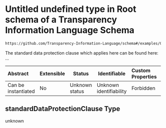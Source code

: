 # Untitled undefined type in Root schema of a Transparency Information Language Schema

```txt
https://github.com/Transparency-Information-Language/schema#/examples/0/thirdCountryTransfers/0/standardDataProtectionClause
```

The standard data protection clause which applies here can be found here: ...


| Abstract            | Extensible | Status         | Identifiable            | Custom Properties | Additional Properties | Access Restrictions | Defined In                                                           |
| :------------------ | ---------- | -------------- | ----------------------- | :---------------- | --------------------- | ------------------- | -------------------------------------------------------------------- |
| Can be instantiated | No         | Unknown status | Unknown identifiability | Forbidden         | Allowed               | none                | [tilt-schema.json\*](../out/tilt-schema.json "open original schema") |

## standardDataProtectionClause Type

unknown
